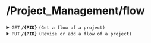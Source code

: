 # /Project_Management/flow

<details>
<summary><code>GET</code> <code><b>/{PID}</b></code> <code>(Get a flow of a project)</code></summary>

<br />

##### Headers
| key | values | description |
| --- | ------ | ----------- |
| --- | ------ | ----------- |
##### Path Parameters
| key | required | data type | description                           |
| --- | -------- | --------- | ------------------------------------- |
| PID | true     | string    | the pid which is wanted to be posed |
##### Body
| key                | required | data type | description                              |
| ------------------ | -------- | --------- | ---------------------------------------- |
| `{ST.{EQM...}.{MAT...}.{Description} -> ST.{EQM...}.{MAT}.{Description} ...}(string)` | true     | json | ---------------------------------------- |
##### Responses
| http code    | content-type         | description                        |
| ------------ | -------------------- | ---------------------------------- |
| `201`        | `text/plain`         | `{'data': the detail of the flow}` |
| `400`        | `text/plain`         | `{ message: "client error"}`       |
| `401`        | `text/plain`         | `{ message: "PID is invalid"}`     |
| `500`        | `text/plain`         | `{ message: "server error"}`       |
</details>

<details>
<summary><code>PUT</code> <code><b>/{PID}</b></code> <code>(Revise or add a flow of a project)</code></summary>

<br />

##### Headers
| key | values | description |
| --- | ------ | ----------- |
| --- | ------ | ----------- |
##### Path Parameters
| key | required | data type | description                           |
| --- | -------- | --------- | ------------------------------------- |
| PID | true     | string    | the pid which is wanted to be revised |
##### Body
| key                | required | data type | description                              |
| ------------------ | -------- | --------- | ---------------------------------------- |
| `{ST.{EQM...}.{MAT...}.{Description} -> ST.{EQM...}.{MAT}.{Description} ...}(string)` | true     | json | ---------------------------------------- |
##### Responses
| http code    | content-type | description                              |
| ------------ | -------------| ---------------------------------------- |
| `200`        | `text/plain` | `{ message: "Flow added successfully!"}` |
| `400`        | `text/plain` | `{ message: "client error"}`             |
| `401`        | `text/plain` | `{ message: "PID is invalid"}`           |
| `500`        | `text/plain` | `{ message: "server error"}`             |

</details>